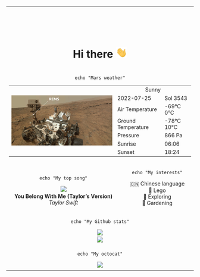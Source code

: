 <table>
<tbody>
<tr>
<td colspan="4">
    <code>
    <img style="margin-top: 30px" src="https://media-exp1.licdn.com/dms/image/C4E16AQEwKGU-QbqbCA/profile-displaybackgroundimage-shrink_350_1400/0/1516879220840?e=1628121600&v=beta&t=-DfOh36b11qXx1ngxfI-k0HNtsB3nZQipCE-_NLjp_M" alt="" width="100%">
    </code>
    <h1 align=center>
    Hi there 
    <img src="https://raw.githubusercontent.com/xbauquet/xbauquet/main/assets/hi.gif" width="30px">
    </h1>
</td>
</tr>

<tr></tr><!-- Mars forecasts  -->

<tr>
<td colspan="4">

<div align=center>

```shell
echo "Mars weather"
```

</div>

<table align=center>
<tr><td rowspan="16" colspan="2" align="center">
<img src="https://raw.githubusercontent.com/xbauquet/Rover/master/docs/resources/rems-top.jpg" width="500px">
</td></tr>
<tr></tr>
<tr><td colspan="2" align="center">Sunny</td></tr>
<tr></tr>
<tr><td>2022-07-25</td><td>Sol 3543</td></tr>
<tr></tr>
<tr><td>Air Temperature</td><td>-69°C 0°C</td></tr>
<tr></tr>
<tr><td>Ground Temperature</td><td>-78°C 10°C</td></tr>
<tr></tr>
<tr><td>Pressure</td><td>866 Pa</td></tr>
<tr></tr>
<tr><td>Sunrise</td><td>06:06</td></tr>
<tr></tr>
<tr><td>Sunset</td><td>18:24</td></tr>

</table>
</td>
</tr>    

<tr></tr><!-- Hobbies  -->

<tr>
<td colspan="2">
<div align=center>

```shell
echo "My top song"
```

</div>
<div align=center> 
    <img src="https://i.scdn.co/image/ab67616d00001e02a48964b5d9a3d6968ae3e0de" width="60px">
    <div>
        <b>You Belong With Me (Taylor’s Version)</b></br>
        <i>Taylor Swift</i>
    </div>
</div>

</td>
<td colspan="2">
<div align=center>

```shell
echo "My interests"
```

</div>
<div align=center>

🇨🇳 Chinese language<br>
🧱 Lego<br>
🚅 Exploring<br>
🌱 Gardening

</div>

</td>
</tr>

<tr></tr><!-- Github  -->

<tr>
<td colspan="4">    
<div align=center>


```shell
echo "My Github stats"
```

<img src="https://github-readme-stats.vercel.app/api?username=xbauquet&show_icons=true&theme=slateorange&count_private=true&custom_title=Github%20stats&hide_title=true&bg_color=FFFFFF00&hide_border=true">    
<br>
<img src="https://github-readme-stats.vercel.app/api/top-langs/?username=xbauquet&layout=compact&hide_title=true&bg_color=FFFFFF00&hide_border=true&text_color=FFFFFF">    

</div>    
</td>
</tr>

<tr></tr><!-- Octocat -->

<tr>
<td colspan="4">    
<div align=center>

```shell
echo "My octocat"
```

<img src="https://octocat-generator-assets.githubusercontent.com/my-octocat-1622654213885.png" width="300px">

</div>    
</td>
</tr>


</tbody>
</table>
